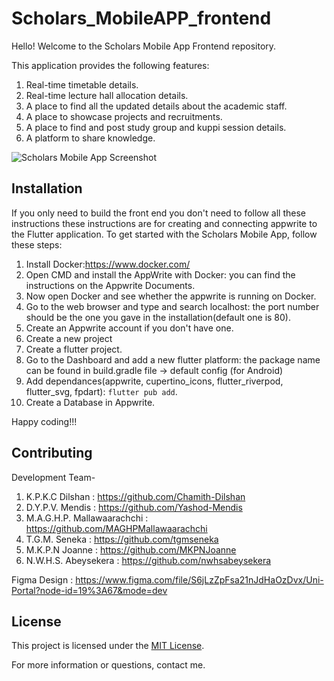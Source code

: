 # Scholars_MobileAPP_frontend

Hello! Welcome to the Scholars Mobile App Frontend repository.

This application provides the following features:

1. Real-time timetable details.
2. Real-time lecture hall allocation details.
3. A place to find all the updated details about the academic staff.
4. A place to showcase projects and recruitments.
5. A place to find and post study group and kuppi session details.
6. A platform to share knowledge.

![Scholars Mobile App Screenshot](./screenshot.png)

## Installation

If you only need to build the front end you don't need to follow all these instructions
these instructions are for creating and connecting appwrite to the Flutter application.
To get started with the Scholars Mobile App, follow these steps:

1. Install Docker:https://www.docker.com/
2. Open CMD and install the AppWrite with Docker: you can find the instructions on the Appwrite Documents.
3. Now open Docker and see whether the appwrite is running on Docker.
4. Go to the web browser and type and search localhost: the port number should be the one you gave in the installation(default one is 80).
5. Create an Appwrite account if you don't have one.
6. Create a new project
7. Create a flutter project.
8. Go to the Dashboard  and add a new flutter platform: the package name can be found in build.gradle file -> default config (for Android)
9. Add dependances(appwrite, cupertino_icons, flutter_riverpod, flutter_svg, fpdart):  `flutter pub add`.
10. Create a Database in Appwrite.
    
Happy coding!!!

## Contributing
Development Team-
1. K.P.K.C Dilshan : https://github.com/Chamith-Dilshan
2. D.Y.P.V. Mendis : https://github.com/Yashod-Mendis
3. M.A.G.H.P. Mallawaarachchi : https://github.com/MAGHPMallawaarachchi
4. T.G.M. Seneka : https://github.com/tgmseneka
5. M.K.P.N Joanne : https://github.com/MKPNJoanne
6. N.W.H.S. Abeysekera : https://github.com/nwhsabeysekera

Figma Design : https://www.figma.com/file/S6jLzZpFsa21nJdHaOzDvx/Uni-Portal?node-id=19%3A67&mode=dev

## License

This project is licensed under the [MIT License](LICENSE).

For more information or questions, contact me.

